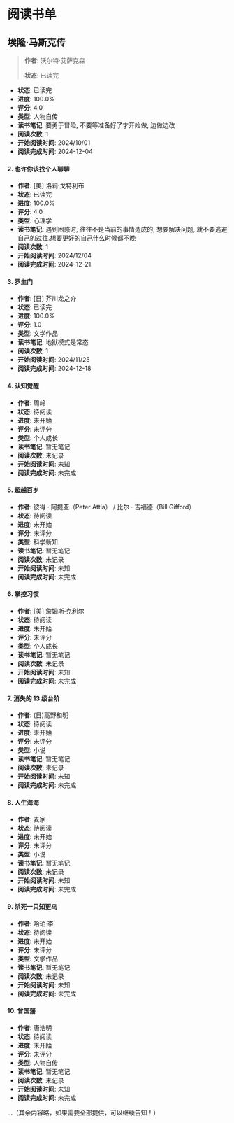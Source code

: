 # 阅读书单

## 埃隆·马斯克传

> **作者**: 沃尔特·艾萨克森
>
> **状态**: 已读完

- **状态**: 已读完
- **进度**: 100.0%
- **评分**: 4.0
- **类型**: 人物自传
- **读书笔记**: 要勇于冒险, 不要等准备好了才开始做, 边做边改
- **阅读次数**: 1
- **开始阅读时间**: 2024/10/01
- **阅读完成时间**: 2024-12-04

#### 2. 也许你该找个人聊聊
- **作者**: [美] 洛莉·戈特利布
- **状态**: 已读完
- **进度**: 100.0%
- **评分**: 4.0
- **类型**: 心理学
- **读书笔记**: 遇到困惑时, 往往不是当前的事情造成的, 想要解决问题, 就不要逃避自己的过往.想要更好的自己什么时候都不晚
- **阅读次数**: 1
- **开始阅读时间**: 2024/12/04
- **阅读完成时间**: 2024-12-21

#### 3. 罗生门
- **作者**: [日] 芥川龙之介
- **状态**: 已读完
- **进度**: 100.0%
- **评分**: 1.0
- **类型**: 文学作品
- **读书笔记**: 地狱模式是常态
- **阅读次数**: 1
- **开始阅读时间**: 2024/11/25
- **阅读完成时间**: 2024-12-18

#### 4. 认知觉醒
- **作者**: 周岭
- **状态**: 待阅读
- **进度**: 未开始
- **评分**: 未评分
- **类型**: 个人成长
- **读书笔记**: 暂无笔记
- **阅读次数**: 未记录
- **开始阅读时间**: 未知
- **阅读完成时间**: 未完成

#### 5. 超越百岁
- **作者**: 彼得 · 阿提亚（Peter Attia） / 比尔 · 吉福德（Bill Gifford）
- **状态**: 待阅读
- **进度**: 未开始
- **评分**: 未评分
- **类型**: 科学新知
- **读书笔记**: 暂无笔记
- **阅读次数**: 未记录
- **开始阅读时间**: 未知
- **阅读完成时间**: 未完成

#### 6. 掌控习惯
- **作者**: [美] 詹姆斯·克利尔
- **状态**: 待阅读
- **进度**: 未开始
- **评分**: 未评分
- **类型**: 个人成长
- **读书笔记**: 暂无笔记
- **阅读次数**: 未记录
- **开始阅读时间**: 未知
- **阅读完成时间**: 未完成

#### 7. 消失的 13 级台阶
- **作者**: (日)高野和明
- **状态**: 待阅读
- **进度**: 未开始
- **评分**: 未评分
- **类型**: 小说
- **读书笔记**: 暂无笔记
- **阅读次数**: 未记录
- **开始阅读时间**: 未知
- **阅读完成时间**: 未完成

#### 8. 人生海海
- **作者**: 麦家
- **状态**: 待阅读
- **进度**: 未开始
- **评分**: 未评分
- **类型**: 小说
- **读书笔记**: 暂无笔记
- **阅读次数**: 未记录
- **开始阅读时间**: 未知
- **阅读完成时间**: 未完成

#### 9. 杀死一只知更鸟
- **作者**: 哈珀·李
- **状态**: 待阅读
- **进度**: 未开始
- **评分**: 未评分
- **类型**: 文学作品
- **读书笔记**: 暂无笔记
- **阅读次数**: 未记录
- **开始阅读时间**: 未知
- **阅读完成时间**: 未完成

#### 10. 曾国藩
- **作者**: 唐浩明
- **状态**: 待阅读
- **进度**: 未开始
- **评分**: 未评分
- **类型**: 人物自传
- **读书笔记**: 暂无笔记
- **阅读次数**: 未记录
- **开始阅读时间**: 未知
- **阅读完成时间**: 未完成

...（其余内容略，如果需要全部提供，可以继续告知！）